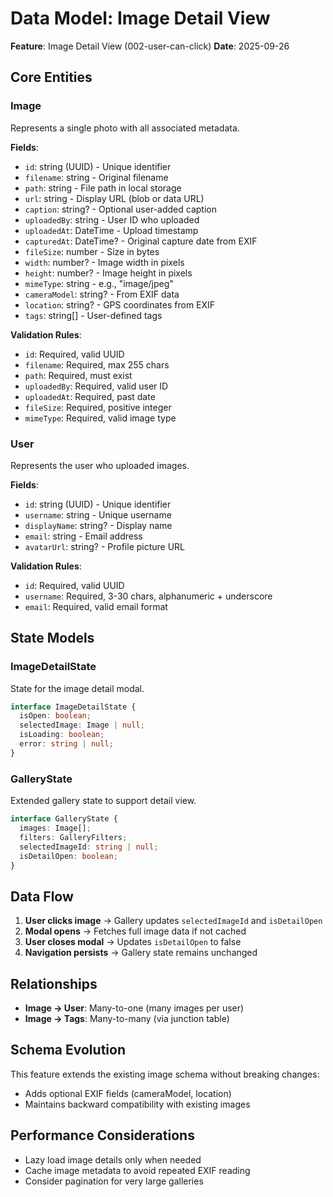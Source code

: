# Data Model: Image Detail View

**Feature**: Image Detail View (002-user-can-click)
**Date**: 2025-09-26

## Core Entities

### Image

Represents a single photo with all associated metadata.

**Fields**:

- `id`: string (UUID) - Unique identifier
- `filename`: string - Original filename
- `path`: string - File path in local storage
- `url`: string - Display URL (blob or data URL)
- `caption`: string? - Optional user-added caption
- `uploadedBy`: string - User ID who uploaded
- `uploadedAt`: DateTime - Upload timestamp
- `capturedAt`: DateTime? - Original capture date from EXIF
- `fileSize`: number - Size in bytes
- `width`: number? - Image width in pixels
- `height`: number? - Image height in pixels
- `mimeType`: string - e.g., "image/jpeg"
- `cameraModel`: string? - From EXIF data
- `location`: string? - GPS coordinates from EXIF
- `tags`: string[] - User-defined tags

**Validation Rules**:

- `id`: Required, valid UUID
- `filename`: Required, max 255 chars
- `path`: Required, must exist
- `uploadedBy`: Required, valid user ID
- `uploadedAt`: Required, past date
- `fileSize`: Required, positive integer
- `mimeType`: Required, valid image type

### User

Represents the user who uploaded images.

**Fields**:

- `id`: string (UUID) - Unique identifier
- `username`: string - Unique username
- `displayName`: string? - Display name
- `email`: string - Email address
- `avatarUrl`: string? - Profile picture URL

**Validation Rules**:

- `id`: Required, valid UUID
- `username`: Required, 3-30 chars, alphanumeric + underscore
- `email`: Required, valid email format

## State Models

### ImageDetailState

State for the image detail modal.

```typescript
interface ImageDetailState {
  isOpen: boolean;
  selectedImage: Image | null;
  isLoading: boolean;
  error: string | null;
}
```

### GalleryState

Extended gallery state to support detail view.

```typescript
interface GalleryState {
  images: Image[];
  filters: GalleryFilters;
  selectedImageId: string | null;
  isDetailOpen: boolean;
}
```

## Data Flow

1. **User clicks image** → Gallery updates `selectedImageId` and `isDetailOpen`
2. **Modal opens** → Fetches full image data if not cached
3. **User closes modal** → Updates `isDetailOpen` to false
4. **Navigation persists** → Gallery state remains unchanged

## Relationships

- **Image → User**: Many-to-one (many images per user)
- **Image → Tags**: Many-to-many (via junction table)

## Schema Evolution

This feature extends the existing image schema without breaking changes:

- Adds optional EXIF fields (cameraModel, location)
- Maintains backward compatibility with existing images

## Performance Considerations

- Lazy load image details only when needed
- Cache image metadata to avoid repeated EXIF reading
- Consider pagination for very large galleries
